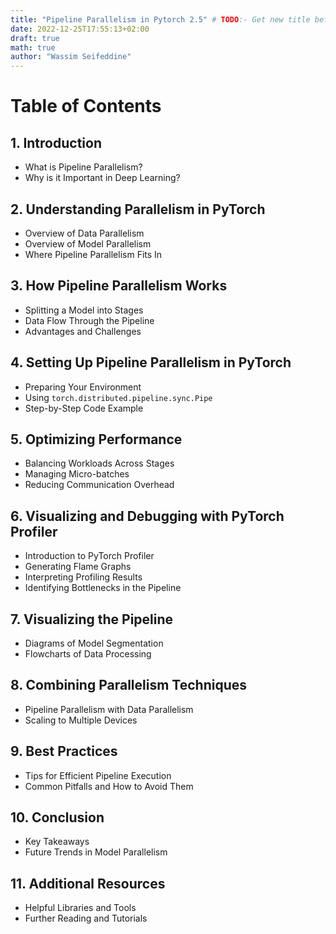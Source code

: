 ```yaml
---
title: "Pipeline Parallelism in Pytorch 2.5" # TODO:- Get new title before publishing
date: 2022-12-25T17:55:13+02:00
draft: true
math: true
author: "Wassim Seifeddine"
---
```

# Table of Contents

## 1. Introduction
- What is Pipeline Parallelism?
- Why is it Important in Deep Learning?

## 2. Understanding Parallelism in PyTorch
- Overview of Data Parallelism
- Overview of Model Parallelism
- Where Pipeline Parallelism Fits In

## 3. How Pipeline Parallelism Works
- Splitting a Model into Stages
- Data Flow Through the Pipeline
- Advantages and Challenges

## 4. Setting Up Pipeline Parallelism in PyTorch
- Preparing Your Environment
- Using `torch.distributed.pipeline.sync.Pipe`
- Step-by-Step Code Example

## 5. Optimizing Performance
- Balancing Workloads Across Stages
- Managing Micro-batches
- Reducing Communication Overhead

## 6. Visualizing and Debugging with PyTorch Profiler
- Introduction to PyTorch Profiler
- Generating Flame Graphs
- Interpreting Profiling Results
- Identifying Bottlenecks in the Pipeline

## 7. Visualizing the Pipeline
- Diagrams of Model Segmentation
- Flowcharts of Data Processing

## 8. Combining Parallelism Techniques
- Pipeline Parallelism with Data Parallelism
- Scaling to Multiple Devices

## 9. Best Practices
- Tips for Efficient Pipeline Execution
- Common Pitfalls and How to Avoid Them

## 10. Conclusion
- Key Takeaways
- Future Trends in Model Parallelism

## 11. Additional Resources
- Helpful Libraries and Tools
- Further Reading and Tutorials